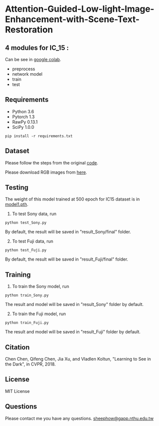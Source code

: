# Attention-Guided-Low-light-Image-Enhancement-with-Scene-Text-Restoration

## 4 modules for IC_15 :
Can be see in [google colab](https://colab.research.google.com/drive/1srI2wA46PNeqaOsGVoiUYcAox5Z0uXu0?usp=sharing).
- preprocess
- network model
- train
- test


## Requirements
- Python 3.6
- Pytorch 1.3
- RawPy 0.13.1
- SciPy 1.0.0
```
pip install -r requirements.txt
```
## Dataset
Please follow the steps from the original [code](https://github.com/cchen156/Learning-to-See-in-the-Dark).

Please download RGB images from  [here](https://drive.google.com/drive/folders/1NDlZtsyvfSHuxqEn9l-mCr9BHKztpAy4?usp=sharing).

## Testing

The weight of this model trained at 500 epoch for IC15 dataset is in [model1.pth](https://drive.google.com/drive/folders/1Fo8LSy4sOKQvkFLLFMolnTakgev6h8ky?usp=sharing).


1. To test Sony data, run
```
python test_Sony.py
```
By default, the result will be saved in "result_Sony/final" folder.

2. To test Fuji data, run
```
python test_Fuji.py
```
By default, the result will be saved in "result_Fuji/final" folder.

## Training
1. To train the Sony model, run
```
python train_Sony.py
```
The result and model will be saved in "result_Sony" folder by default.

2. To train the Fuji model, run
```
python train_Fuji.py
```
The result and model will be saved in "result_Fuji" folder by default.

## Citation
Chen Chen, Qifeng Chen, Jia Xu, and Vladlen Koltun, "Learning to See in the Dark", in CVPR, 2018.

## License
MIT License

## Questions
Please contact me you have any questions. sheephow@gapp.nthu.edu.tw
